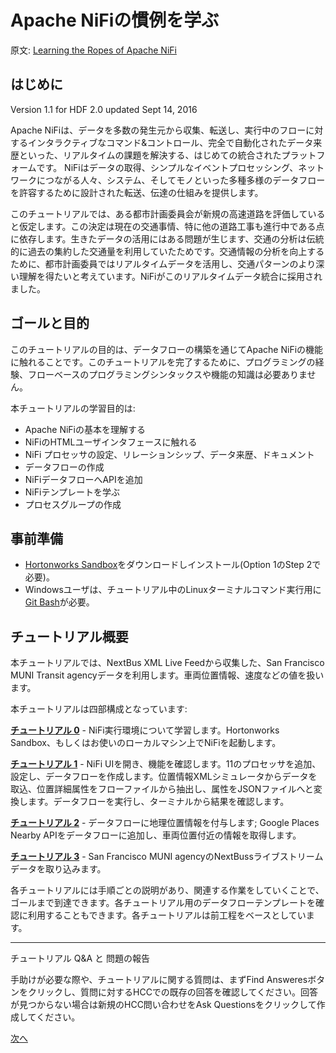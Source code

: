 # Apache NiFiの慣例を学ぶ

原文: [Learning the Ropes of Apache NiFi](http://hortonworks.com/hadoop-tutorial/learning-ropes-apache-nifi/)

## はじめに

Version 1.1 for HDF 2.0 updated Sept 14, 2016

Apache NiFiは、データを多数の発生元から収集、転送し、実行中のフローに対するインタラクティブなコマンド&コントロール、完全で自動化されたデータ来歴といった、リアルタイムの課題を解決する、はじめての統合されたプラットフォームです。
NiFiはデータの取得、シンプルなイベントプロセッシング、ネットワークにつながる人々、システム、そしてモノといった多種多様のデータフローを許容するために設計された転送、伝達の仕組みを提供します。

このチュートリアルでは、ある都市計画委員会が新規の高速道路を評価していると仮定します。この決定は現在の交通事情、特に他の道路工事も進行中である点に依存します。生きたデータの活用にはある問題が生じます、交通の分析は伝統的に過去の集約した交通量を利用していたためです。交通情報の分析を向上するために、都市計画委員ではリアルタイムデータを活用し、交通パターンのより深い理解を得たいと考えています。NiFiがこのリアルタイムデータ統合に採用されました。

## ゴールと目的

このチュートリアルの目的は、データフローの構築を通じてApache NiFiの機能に触れることです。このチュートリアルを完了するために、プログラミングの経験、フローベースのプログラミングシンタックスや機能の知識は必要ありません。

本チュートリアルの学習目的は:

- Apache NiFiの基本を理解する
- NiFiのHTMLユーザインタフェースに触れる
- NiFi プロセッサの設定、リレーションシップ、データ来歴、ドキュメント
- データフローの作成
- NiFiデータフローへAPIを追加
- NiFiテンプレートを学ぶ
- プロセスグループの作成

## 事前準備

- [Hortonworks Sandbox](http://hortonworks.com/products/sandbox/)をダウンロードしインストール(Option 1のStep 2で必要)。
- Windowsユーザは、チュートリアル中のLinuxターミナルコマンド実行用に[Git Bash](https://openhatch.org/missions/windows-setup/install-git-bash)が必要。

## チュートリアル概要

本チュートリアルでは、NextBus XML Live Feedから収集した、San Francisco MUNI Transit agencyデータを利用します。車両位置情報、速度などの値を扱います。

本チュートリアルは四部構成となっています:

**[チュートリアル 0](Ropes-of-Apache-NiFi%3A-Tutorial-0)** - NiFi実行環境について学習します。Hortonworks Sandbox、もしくはお使いのローカルマシン上でNiFiを起動します。

**[チュートリアル 1](Ropes-of-Apache-NiFi%3A-Tutorial-1)** - NiFi UIを開き、機能を確認します。11のプロセッサを追加、設定し、データフローを作成します。位置情報XMLシミュレータからデータを取込、位置詳細属性をフローファイルから抽出し、属性をJSONファイルへと変換します。データフローを実行し、ターミナルから結果を確認します。

**[チュートリアル 2](Ropes-of-Apache-NiFi%3A-Tutorial-2)** - データフローに地理位置情報を付与します; Google Places Nearby APIをデータフローに追加し、車両位置付近の情報を取得します。

**[チュートリアル 3](Ropes-of-Apache-NiFi%3A-Tutorial-3)** - San Francisco MUNI agencyのNextBussライブストリームデータを取り込みます。

各チュートリアルには手順ごとの説明があり、関連する作業をしていくことで、ゴールまで到達できます。各チュートリアル用のデータフローテンプレートを確認に利用することもできます。各チュートリアルは前工程をベースとしています。

---

チュートリアル Q&A と 問題の報告

手助けが必要な際や、チュートリアルに関する質問は、まずFind Answeresボタンをクリックし、質問に対するHCCでの既存の回答を確認してください。回答が見つからない場合は新規のHCC問い合わせをAsk Questionsをクリックして作成してください。

[次へ](Apache-NiFi-Dataflow-Automation-Concepts)